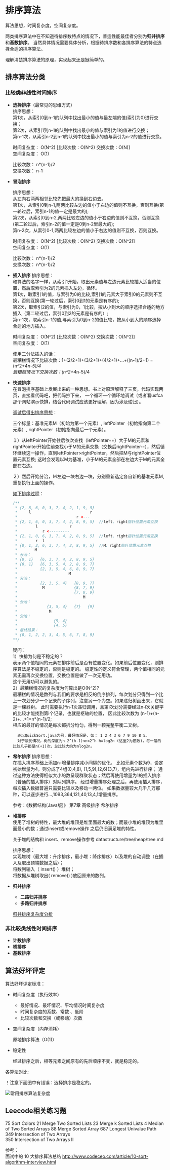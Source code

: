 # 排序算法

算法思想，时间复杂度，空间复杂度。

两类排序算法中在不知道待排序数特点的情况下，普适性能最佳者分别为**归并排序**和**基数排序**。
当然具体情况需要具体分析，根据待排序数和各排序算法的特点选择合适的排序算法。

理解清楚排序算法的原理，实现起来还是挺简单的。

## 排序算法分类

### 比较类非线性时间排序  

+ **选择排序**（最常见的思维方式）  
  排序思想：  
  第1次，从索引0到n-1的队列中找出最小的值与最左端的值(索引为0)进行交换；  
  第2次，从索引1到n-1的队列中找出最小的值与索引为1的值进行交换；  
  第n-1次，从索引n-2到n-1的队列中找出最小的值与索引为n-2的值进行交换。  

  时间复杂度： O(N^2) [比较次数：O(N^2) 交换次数：O(N)]  
  空间复杂度： O(1)

  比较次数： n*(n-1)/2  
  交换次数： n-1

* **冒泡排序** 
    
    排序思想：  
    从左向右两两相邻比较先把最大的换到右边去。    
    第1次，从索引0到n-1,两两比较左边的值小于右边的值则不互换，否则互换(第一轮过后，索引n-1的值一定是最大的);  
    第2次，从索引0到n-2,两两比较左边的值小于右边的值则不互换，否则互换(第二轮过后，索引n-2的值一定是0到n-2里最大的);  
    第n-2次，从索引0-1,两两比较左边的值小于右边的值则不互换，否则互换。  
    
    时间复杂度： O(N^2) [比较次数：O(N^2) 交换次数：O(N^2)]  
    空间复杂度： O(1)
    
    比较次数： n*(n-1)/2  
    交换次数： n*(n-1)/2

+ **插入排序**
  排序思想：  
  和算法的名字一样，从索引1开始，取出元素值与左边元素比较插入适当的位置，然后取索引为2的元素插入左边，循环。    
  第1次，取索引1的值，与索引为0的比较,索引1的元素大于索引0的元素则不互换，否则互换(第一轮过后，索引0到1的元素是有序的);  
  第2次，取索引2的值，与索引为0，1比较，按从小到大的顺序选择合适的地方插入（第二轮过后，索引0到2的元素是有序的）;  
  第n-1次，取索引n-1的值,与索引为0到n-2的值比较，按从小到大的顺序选择合适的地方插入。  

  时间复杂度： O(N^2) [比较次数：O(N^2) 交换次数：O(N^2)]  
  空间复杂度： O(1)

  使用二分法插入的话：  
  最糟糕情况下比较次数：1+(2/2+1)+(3/2+1)+(4/2+1)+...+((n-1)/2+1) = (n^2+4*n-5)/4   
  最糟糕情况下交换次数：(n^2+4*n-5)/4 

* **快速排序**  
    在冒泡排序基础上发展出来的一种思想。书上对原理解释了三页，代码实现两页，直接看代码吧，把代码抄下来，
    一个循环一个循环地调试（或者看usfca那个网站演示快排，结合代码调试应该更好理解，因为涉及递归）。  
    
    <u>调试后得出排序思想</u>：
    
    三个标量：基准元素M（初始为第一个元素）, leftPointer（初始指向第二个元素）, rightPointer（初始指向最后一个元素）。
    
    １）从leftPointer开始往后依次查找（leftPointer++）大于M的元素和rightPointer开始往前查找小于M的元素交换（交换后rightPointer--），然后循环继续这一操作，直到leftPointer>rightPointer，然后把M与rightPointer位置元素互换; 这时会发现以M为基准，小于M的元素全部在左边大于M的元素全部在右边。
    
    ２）然后开始分治，Ｍ左边一块右边一块，分别重新选定各自新的基准元素M,重复执行上面的操作。
    
    <u>如下排序过程</u>：
    
    ```java
    /**
     * {2, 8, 6, 0, 3, 7, 4, 2, 1, 9, 5}
     *     l                          r
     *                          r <---
     * {2, 1, 6, 0, 3, 7, 4, 2, 8, 9, 5}  //left、right指针位置元素互换
     *        l              r
     *           r <---------
     * {2, 1, 0, 6, 3, 7, 4, 2, 8, 9, 5}  //left、right指针位置元素互换
     *        r  l    
     * {0, 1, 2, 6, 3, 7, 4, 2, 8, 9, 5}  //M、right指针位置元素互换
     * 　　　　M
     * 分治：
     * {0, 1}   {6, 3, 7, 4, 2, 8, 9, 5}
     * {0, 1}   {6, 3, 5, 4, 2, 8, 9, 7}
     *          {2, 3, 5, 4, 6, 8, 9, 7}
     *          　　　　　　　 M
     * 分治：
     *          {2, 3, 5, 4}   {8, 9, 7}
     *           M             {8, 7, 9}
     *                         {7, 8, 9}
     *                             M
     * 分治：
     *             {3, 5, 4}   {7}   {9}
     *              M
     * 分治：
     *                {5, 4}
     *                {4, 5}
     * 最终结果：
     * {0, 1, 2, 2, 3, 4, 5, 6, 7, 8, 9}
    **/
    ```
    
    疑问：  
    1）快排为何是不稳定的？  
        表示两个值相同的元素在排序前后是否有位置变化。如果前后位置变化，则排序算法是不稳定的，否则是稳定的。
        稳定性的定义符合常理，两个值相同的元素无需再次交换位置，交换位置是做了一次无用功。  
        这个无用功可以避免的。   
    2）最糟糕情况的复杂度为何算出是O(N^2)?  
        最糟糕的情况是数列与我们的要求是相反的倒序排列，每次划分只得到一个比上一次划分少一个记录的子序列，注意另一个为空。如果递归树画出来，它就是一棵斜树。
        此时需要执行n‐1次递归调用，且第i次划分需要经过n‐i次关键字的比较才能找到第i个记录，也就是枢轴的位置，
        因此比较次数为 (n-1)+(n-2)+...+1=n*(n-1)/2;  
        相应的最好的情况是每次都拆分均匀，得到一颗完整平衡二叉树。
    
        还以QuickSort.java为例，最好情况是，如： 1 2 4 3 6 7 9 10 8 5。
        对于最优情况，树的深度为h 2^(h-1)<n<2^h h=log2n (这里2为底数)，每一层的比较几乎都是n(+1)次，总比较大约为nlog2n。

* **希尔排序**
    排序思想：  
    在插入排序基础上添加n-增量排序减小间隔的优化。
    比如元素个数为9，设定初始增量为4，则分成了4组(0,4,8), (1,5,9),(2,6)(3,7)，组内先进行排序；
    通过这种方法使得相似大小的数呈现群聚状态；然后再使用增量为1的插入排序（普通的插入排序）对队列排序。
    经过增量排序处理之后，再使用插入排序，每次插入数据普遍只需要比较以及移动一两位。
    如果数据量较大几千几万那种，可以逐步进行...,1093,364,121,40,13,4,1增量排序。
    
    参考：《数据结构(Java版)》 第7章 高级排序 希尔排序  

* **堆排序**  
    使用了堆树的特性，最大堆的堆顶是堆里面最大的数；而最小堆的堆顶为堆里面最小的数；通过insert或remove操作
    之后仍旧满足堆的特性。  
    
    关于堆的结构和 insert、remove操作参考 datastructure/tree/heap/tree.md 
    
    排序思想：  
    实现堆树（最大堆：升序排序，最小堆：降序排序）以及堆的自动调整（在插入及取出顶端数据之后）；  
    将数列输入（ insert() ）堆树；   
    将数据从堆树取出( remove() )放回原来的数列。  

+ **归并排序**

  + **二路归并排序**
  + **多路归并排序**

  [归并排序复杂度分析](https://blog.csdn.net/qq_28382071/article/details/81154164)

### 非比较类线性时间排序

- **计数排序**
- **桶排序**
- **基数排序**

## 算法好坏评定

算法好坏评定标准：

+ 时间复杂度（执行效率）

  + 最好情况、最坏情况、平均情况时间复杂度
  + 时间复杂度的系数、常数 、低阶
  + 比较次数和交换（或移动）次数

+ 空间复杂度（内存消耗）

  原地排序算法（O(1)）

+ 稳定性

  经过排序之后，相等元素之间原有的先后顺序不变，就是稳定的。

各算法对比: 

！注意下面图中有错误：选择排序是稳定的。

![常用排序算法复杂度](../img/common_sort_perfermance.png)



## Leecode相关练习题

75 Sort Colors
21 Merge Two Sorted Lists 
23 Merge k Sorted Lists 
4 Median of Two Sorted Arrays 
88 Merge Sorted Array 
687	Longest Univalue Path 
349 Intersection of Two Arrays	
350 Intersection of Two Arrays II



参考：  
面试中的 10 大排序算法总结 http://www.codeceo.com/article/10-sort-algorithm-interview.html